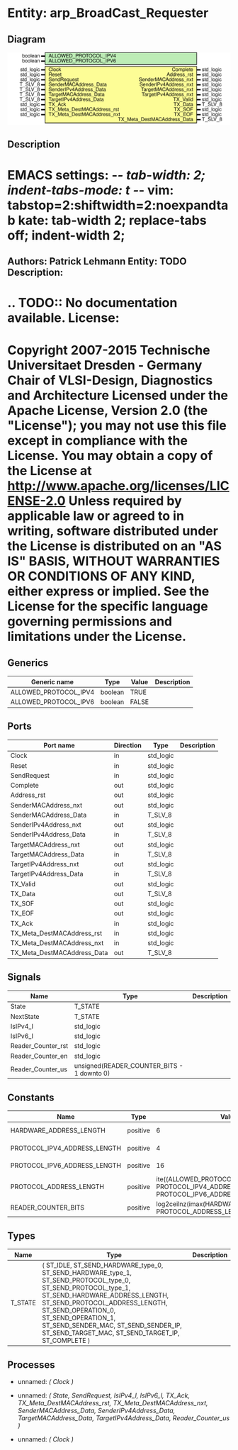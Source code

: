 # Entity: arp_BroadCast_Requester
## Diagram
![Diagram](arp_BroadCast_Requester.svg "Diagram")
## Description
EMACS settings: -*-  tab-width: 2; indent-tabs-mode: t -*-
vim: tabstop=2:shiftwidth=2:noexpandtab
kate: tab-width 2; replace-tabs off; indent-width 2;
=============================================================================
Authors:           Patrick Lehmann
Entity:           TODO
Description:
-------------------------------------
.. TODO:: No documentation available.
License:
=============================================================================
Copyright 2007-2015 Technische Universitaet Dresden - Germany
                    Chair of VLSI-Design, Diagnostics and Architecture
Licensed under the Apache License, Version 2.0 (the "License");
you may not use this file except in compliance with the License.
You may obtain a copy of the License at
   http://www.apache.org/licenses/LICENSE-2.0
Unless required by applicable law or agreed to in writing, software
distributed under the License is distributed on an "AS IS" BASIS,
WITHOUT WARRANTIES OR CONDITIONS OF ANY KIND, either express or implied.
See the License for the specific language governing permissions and
limitations under the License.
=============================================================================
## Generics
| Generic name          | Type    | Value | Description |
| --------------------- | ------- | ----- | ----------- |
| ALLOWED_PROTOCOL_IPV4 | boolean | TRUE  |             |
| ALLOWED_PROTOCOL_IPV6 | boolean | FALSE |             |
## Ports
| Port name                   | Direction | Type      | Description |
| --------------------------- | --------- | --------- | ----------- |
| Clock                       | in        | std_logic |             |
| Reset                       | in        | std_logic |             |
| SendRequest                 | in        | std_logic |             |
| Complete                    | out       | std_logic |             |
| Address_rst                 | out       | std_logic |             |
| SenderMACAddress_nxt        | out       | std_logic |             |
| SenderMACAddress_Data       | in        | T_SLV_8   |             |
| SenderIPv4Address_nxt       | out       | std_logic |             |
| SenderIPv4Address_Data      | in        | T_SLV_8   |             |
| TargetMACAddress_nxt        | out       | std_logic |             |
| TargetMACAddress_Data       | in        | T_SLV_8   |             |
| TargetIPv4Address_nxt       | out       | std_logic |             |
| TargetIPv4Address_Data      | in        | T_SLV_8   |             |
| TX_Valid                    | out       | std_logic |             |
| TX_Data                     | out       | T_SLV_8   |             |
| TX_SOF                      | out       | std_logic |             |
| TX_EOF                      | out       | std_logic |             |
| TX_Ack                      | in        | std_logic |             |
| TX_Meta_DestMACAddress_rst  | in        | std_logic |             |
| TX_Meta_DestMACAddress_nxt  | in        | std_logic |             |
| TX_Meta_DestMACAddress_Data | out       | T_SLV_8   |             |
## Signals
| Name               | Type                                       | Description |
| ------------------ | ------------------------------------------ | ----------- |
| State              | T_STATE                                    |             |
| NextState          | T_STATE                                    |             |
| IsIPv4_l           | std_logic                                  |             |
| IsIPv6_l           | std_logic                                  |             |
| Reader_Counter_rst | std_logic                                  |             |
| Reader_Counter_en  | std_logic                                  |             |
| Reader_Counter_us  | unsigned(READER_COUNTER_BITS - 1 downto 0) |             |
## Constants
| Name                         | Type     | Value                                                                                             | Description                       |
| ---------------------------- | -------- | ------------------------------------------------------------------------------------------------- | --------------------------------- |
| HARDWARE_ADDRESS_LENGTH      | positive |  6                                                                                                | MAC -> 6 bytes                    |
| PROTOCOL_IPV4_ADDRESS_LENGTH | positive |  4                                                                                                | IPv4 -> 4 bytes                   |
| PROTOCOL_IPV6_ADDRESS_LENGTH | positive |  16                                                                                               | IPv6 -> 16 bytes                  |
| PROTOCOL_ADDRESS_LENGTH      | positive |  ite((ALLOWED_PROTOCOL_IPV6 = FALSE), PROTOCOL_IPV4_ADDRESS_LENGTH, PROTOCOL_IPV6_ADDRESS_LENGTH) | IPv4 -> 4 bytes; IPv6 -> 16 bytes |
| READER_COUNTER_BITS          | positive |  log2ceilnz(imax(HARDWARE_ADDRESS_LENGTH, PROTOCOL_ADDRESS_LENGTH))                               |                                   |
## Types
| Name    | Type                                                                                                                                                                                                                                                                                                                                                                                      | Description |
| ------- | ----------------------------------------------------------------------------------------------------------------------------------------------------------------------------------------------------------------------------------------------------------------------------------------------------------------------------------------------------------------------------------------- | ----------- |
| T_STATE | (     ST_IDLE,       ST_SEND_HARDWARE_type_0,  ST_SEND_HARDWARE_type_1,       ST_SEND_PROTOCOL_type_0,  ST_SEND_PROTOCOL_type_1,       ST_SEND_HARDWARE_ADDRESS_LENGTH, ST_SEND_PROTOCOL_ADDRESS_LENGTH,       ST_SEND_OPERATION_0,      ST_SEND_OPERATION_1,       ST_SEND_SENDER_MAC,        ST_SEND_SENDER_IP,       ST_SEND_TARGET_MAC,        ST_SEND_TARGET_IP,     ST_COMPLETE   ) |             |
## Processes
- unnamed: _( Clock )_

- unnamed: _( State,
          SendRequest,
          IsIPv4_l, IsIPv6_l,
          TX_Ack, TX_Meta_DestMACAddress_rst, TX_Meta_DestMACAddress_nxt,
          SenderMACAddress_Data, SenderIPv4Address_Data, TargetMACAddress_Data, TargetIPv4Address_Data,
          Reader_Counter_us )_

- unnamed: _( Clock )_

